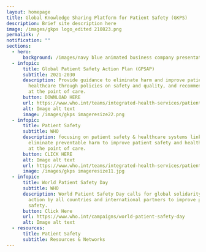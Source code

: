 ```yaml
---
layout: homepage
title: Global Knowledge Sharing Platform for Patient Safety (GKPS)
description: Brief site description here
image: /images/gkps logo_edited 210823.png
permalink: /
notification: ""
sections:
  - hero:
      background: /images/navy blue animated business company presentation video (9).gif
  - infopic:
      title: Global Patient Safety Action Plan (GPSAP)
      subtitle: 2021-2030
      description: Provide guidance to eliminate harm and improve patient safety in
        healthcare through policies on safety and quality, and recommendations
        at the point of care.
      button: DOWNLOAD HERE
      url: https://www.who.int/teams/integrated-health-services/patient-safety/policy/global-patient-safety-action-plan
      alt: Image alt text
      image: /images/gkps imageresize22.png
  - infopic:
      title: Patient Safety
      subtitle: WHO
      description: focusing on patient safety & healthcare systems linkages to
        eliminate preventable harm to improve patient safety and health outcomes
        at the point of care.
      button: CLICK HERE
      alt: Image alt text
      url: https://www.who.int/teams/integrated-health-services/patient-safety
      image: /images/gkps imageresize11.jpg
  - infopic:
      title: World Patient Safety Day
      subtitle: WHO
      description: World Patient Safety Day calls for global solidarity and concerted
        action by all countries and international partners to improve patient
        safety.
      button: Click Here
      url: https://www.who.int/campaigns/world-patient-safety-day
      alt: Image alt text
  - resources:
      title: Patient Safety
      subtitle: Resources & Networks
---
```


